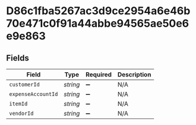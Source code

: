 # D86c1fba5267ac3d9ce2954a6e46b70e471c0f91a44abbe94565ae50e6e9e863


## Fields

| Field              | Type               | Required           | Description        |
| ------------------ | ------------------ | ------------------ | ------------------ |
| `customerId`       | *string*           | :heavy_minus_sign: | N/A                |
| `expenseAccountId` | *string*           | :heavy_minus_sign: | N/A                |
| `itemId`           | *string*           | :heavy_minus_sign: | N/A                |
| `vendorId`         | *string*           | :heavy_minus_sign: | N/A                |